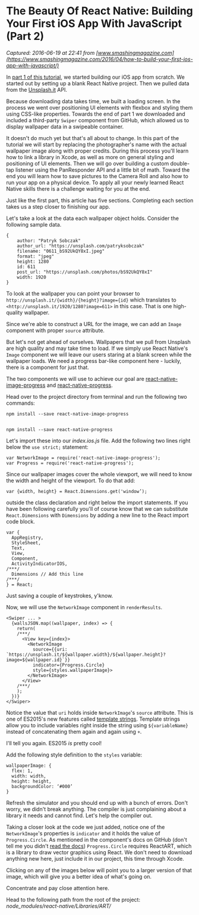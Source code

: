 # The Beauty Of React Native: Building Your First iOS App With JavaScript (Part 2)

_Captured: 2016-06-19 at 22:41 from [www.smashingmagazine.com](https://www.smashingmagazine.com/2016/04/how-to-build-your-first-ios-app-with-javascript/)_

In [part 1 of this tutorial](https://www.smashingmagazine.com/2016/04/the-beauty-of-react-native-building-your-first-ios-app-with-javascript-part-1/), we started building our iOS app from scratch. We started out by setting up a blank React Native project. Then we pulled data from the [Unsplash.it](http://unsplash.it) API.

Because downloading data takes time, we built a loading screen. In the process we went over positioning UI elements with flexbox and styling them using CSS-like properties. Towards the end of part 1 we downloaded and included a third-party `Swiper` component from GitHub, which allowed us to display wallpaper data in a swipeable container.

It doesn't do much yet but that's all about to change. In this part of the tutorial we will start by replacing the photographer's name with the actual wallpaper image along with proper credits. During this process you'll learn how to link a library in Xcode, as well as more on general styling and positioning of UI elements. Then we will go over building a custom double-tap listener using the PanResponder API and a little bit of math. Toward the end you will learn how to save pictures to the Camera Roll and also how to run your app on a physical device. To apply all your newly learned React Native skills there is a challenge waiting for you at the end.

Just like the first part, this article has five sections. Completing each section takes us a step closer to finishing our app.

Let's take a look at the data each wallpaper object holds. Consider the following sample data.
    
    
    {
    	author: "Patryk Sobczak"
    	author_url: "https://unsplash.com/patryksobczak"
    	filename: "0611_bS92UkQY8xI.jpeg"
    	format: "jpeg"
    	height: 1280
    	id: 611
    	post_url: "https://unsplash.com/photos/bS92UkQY8xI"
    	width: 1920
    }

To look at the wallpaper you can point your browser to `http://unsplash.it/{width}/{height}?image={id}` which translates to `<http://unsplash.it/1920/1280?image=611>` in this case. That is one high-quality wallpaper.

Since we're able to construct a URL for the image, we can add an `Image` component with proper `source` attribute.

But let's not get ahead of ourselves. Wallpapers that we pull from Unsplash are high quality and may take time to load. If we simply use React Native's `Image` component we will leave our users staring at a blank screen while the wallpaper loads. We need a progress bar-like component here - luckily, there is a component for just that.

The two components we will use to achieve our goal are [react-native-image-progress](https://github.com/oblador/react-native-image-progress) and [react-native-progress](https://github.com/oblador/react-native-progress).

Head over to the project directory from terminal and run the following two commands:
    
    
    npm install --save react-native-image-progress
    
    
    npm install --save react-native-progress

Let's import these into our _index.ios.js_ file. Add the following two lines right below the `use strict;` statement:
    
    
    var NetworkImage = require('react-native-image-progress');
    var Progress = require('react-native-progress');

Since our wallpaper images cover the whole viewport, we will need to know the width and height of the viewport. To do that add:
    
    
    var {width, height} = React.Dimensions.get('window’);

outside the class declaration and right below the import statements. If you have been following carefully you'll of course know that we can substitute `React.Dimensions` with `Dimensions` by adding a new line to the React import code block.
    
    
    var {
      AppRegistry,
      StyleSheet,
      Text,
      View,
      Component,
      ActivityIndicatorIOS,
    /***/
      Dimensions // Add this line 
    /***/
    } = React;

Just saving a couple of keystrokes, y'know.

Now, we will use the `NetworkImage` component in `renderResults`.
    
    
    <Swiper ... >
      {wallsJSON.map((wallpaper, index) => {
        return(
        /***/
          <View key={index}>
            <NetworkImage
              source={{uri: `https://unsplash.it/${wallpaper.width}/${wallpaper.height}?image=${wallpaper.id}`}}
              indicator={Progress.Circle}
              style={styles.wallpaperImage}>
            </NetworkImage>
          </View>
        /***/
        );
      })}
    </Swiper>

Notice the value that `uri` holds inside `NetworkImage`'s `source` attribute. This is one of ES2015's new features called [template strings](https://developer.mozilla.org/en/docs/Web/JavaScript/Reference/template_strings). Template strings allow you to include variables right inside the string using `${variableName}` instead of concatenating them again and again using `+`.

I'll tell you again. ES2015 _is_ pretty cool!

Add the following style definition to the `styles` variable:
    
    
    wallpaperImage: {
      flex: 1,
      width: width,
      height: height,
      backgroundColor: ‘#000’
    }

Refresh the simulator and you should end up with a bunch of errors. Don't worry, we didn't break anything. The compiler is just complaining about a library it needs and cannot find. Let's help the compiler out.

Taking a closer look at the code we just added, notice one of the `NetworkImage`'s properties is `indicator` and it holds the value of `Progress.Circle`. As mentioned in the component's docs on GitHub (don't tell me you didn't [read the docs](https://github.com/oblador/react-native-progress)) `Progress.Circle` requires ReactART, which is a library to draw vector graphics using React. We don't need to download anything new here, just include it in our project, this time through Xcode.

Clicking on any of the images below will point you to a larger version of that image, which will give you a better idea of what's going on.

Concentrate and pay close attention here.

Head to the following path from the root of the project: _node_modules/react-native/Libraries/ART/_
